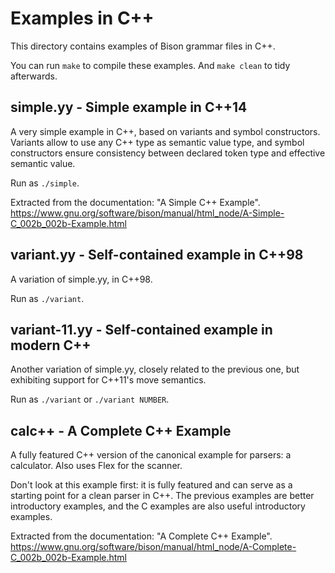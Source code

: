 # Examples in C++

This directory contains examples of Bison grammar files in C++.

You can run `make` to compile these examples.  And `make clean` to tidy
afterwards.

## simple.yy - Simple example in C++14
A very simple example in C++, based on variants and symbol constructors.
Variants allow to use any C++ type as semantic value type, and symbol
constructors ensure consistency between declared token type and effective
semantic value.

Run as `./simple`.

Extracted from the documentation: "A Simple C++ Example".
https://www.gnu.org/software/bison/manual/html_node/A-Simple-C_002b_002b-Example.html

## variant.yy - Self-contained example in C++98
A variation of simple.yy, in C++98.

Run as `./variant`.

## variant-11.yy - Self-contained example in modern C++
Another variation of simple.yy, closely related to the previous one, but
exhibiting support for C++11's move semantics.

Run as `./variant` or `./variant NUMBER`.

## calc++ - A Complete C++ Example
A fully featured C++ version of the canonical example for parsers: a
calculator.  Also uses Flex for the scanner.

Don't look at this example first: it is fully featured and can serve as a
starting point for a clean parser in C++.  The previous examples are better
introductory examples, and the C examples are also useful introductory
examples.

Extracted from the documentation: "A Complete C++ Example".
https://www.gnu.org/software/bison/manual/html_node/A-Complete-C_002b_002b-Example.html

<!---

Local Variables:
fill-column: 76
ispell-dictionary: "american"
End:

Copyright (C) 2018 Free Software Foundation, Inc.

Permission is granted to copy, distribute and/or modify this document
under the terms of the GNU Free Documentation License, Version 1.3 or
any later version published by the Free Software Foundation; with no
Invariant Sections, with no Front-Cover Texts, and with no Back-Cover
Texts.  A copy of the license is included in the "GNU Free
Documentation License" file as part of this distribution.

# LocalWords:  mfcalc calc parsers yy ispell american
--->
